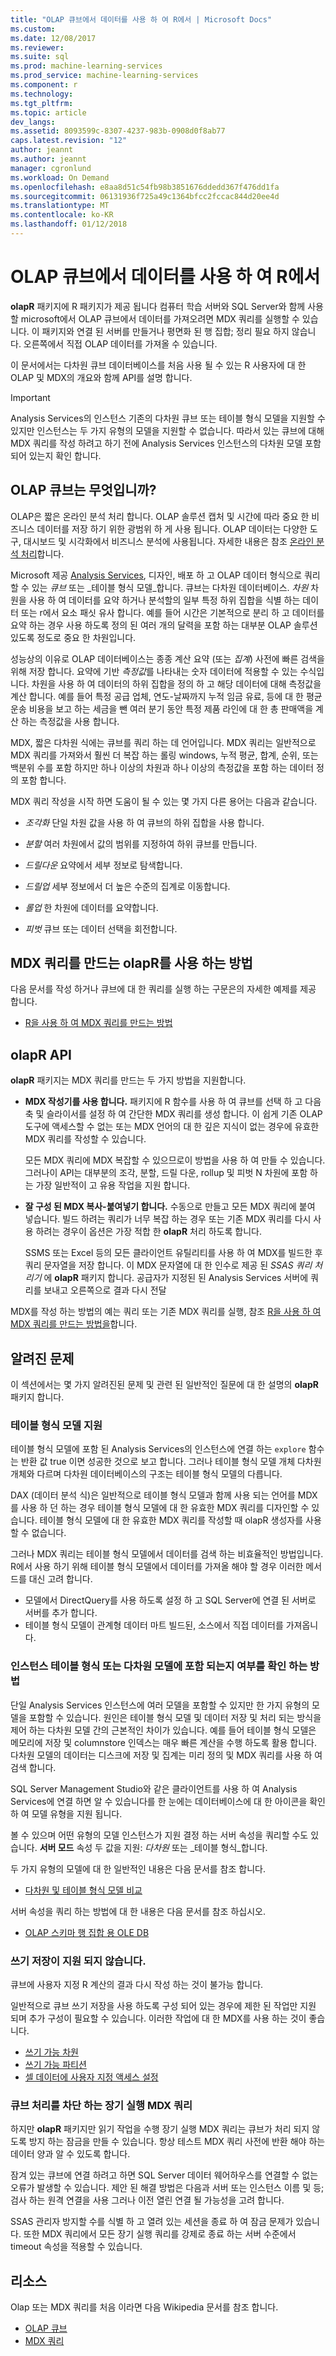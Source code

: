 ```yaml
---
title: "OLAP 큐브에서 데이터를 사용 하 여 R에서 | Microsoft Docs"
ms.custom: 
ms.date: 12/08/2017
ms.reviewer: 
ms.suite: sql
ms.prod: machine-learning-services
ms.prod_service: machine-learning-services
ms.component: r
ms.technology: 
ms.tgt_pltfrm: 
ms.topic: article
dev_langs: 
ms.assetid: 8093599c-8307-4237-983b-0908d0f8ab77
caps.latest.revision: "12"
author: jeannt
ms.author: jeannt
manager: cgronlund
ms.workload: On Demand
ms.openlocfilehash: e8aa8d51c54fb98b3851676ddedd367f476dd1fa
ms.sourcegitcommit: 06131936f725a49c1364bfcc2fccac844d20ee4d
ms.translationtype: MT
ms.contentlocale: ko-KR
ms.lasthandoff: 01/12/2018
---
```

# <a name="using-data-from-olap-cubes-in-r"></a>OLAP 큐브에서 데이터를 사용 하 여 R에서

**olapR** 패키지에 R 패키지가 제공 됩니다 컴퓨터 학습 서버와 SQL Server와 함께 사용할 microsoft에서 OLAP 큐브에서 데이터를 가져오려면 MDX 쿼리를 실행할 수 있습니다. 이 패키지와 연결 된 서버를 만들거나 평면화 된 행 집합; 정리 필요 하지 않습니다. 오른쪽에서 직접 OLAP 데이터를 가져올 수 있습니다.

이 문서에서는 다차원 큐브 데이터베이스를 처음 사용 될 수 있는 R 사용자에 대 한 OLAP 및 MDX의 개요와 함께 API를 설명 합니다.

> [!IMPORTANT]
> Analysis Services의 인스턴스 기존의 다차원 큐브 또는 테이블 형식 모델을 지원할 수 있지만 인스턴스는 두 가지 유형의 모델을 지원할 수 없습니다. 따라서 있는 큐브에 대해 MDX 쿼리를 작성 하려고 하기 전에 Analysis Services 인스턴스의 다차원 모델 포함 되어 있는지 확인 합니다.

## <a name="what-is-an-olap-cube"></a>OLAP 큐브는 무엇입니까?

OLAP은 짧은 온라인 분석 처리 합니다. OLAP 솔루션 캡처 및 시간에 따라 중요 한 비즈니스 데이터를 저장 하기 위한 광범위 하 게 사용 됩니다. OLAP 데이터는 다양한 도구, 대시보드 및 시각화에서 비즈니스 분석에 사용됩니다. 자세한 내용은 참조 [온라인 분석 처리](https://en.wikipedia.org/wiki/Online_analytical_processing)합니다.

Microsoft 제공 [Analysis Services](https://docs.microsoft.com/sql/analysis-services/analysis-services), 디자인, 배포 하 고 OLAP 데이터 형식으로 쿼리할 수 있는 _큐브_ 또는 _테이블 형식 모델_합니다. 큐브는 다차원 데이터베이스. _차원_ 차원을 사용 하 여 데이터를 요약 하거나 분석할의 일부 특정 하위 집합을 식별 하는 데이터 또는 r에서 요소 패싯 유사 합니다. 예를 들어 시간은 기본적으로 분리 하 고 데이터를 요약 하는 경우 사용 하도록 정의 된 여러 개의 달력을 포함 하는 대부분 OLAP 솔루션 있도록 정도로 중요 한 차원입니다. 

성능상의 이유로 OLAP 데이터베이스는 종종 계산 요약 (또는 _집계_) 사전에 빠른 검색을 위해 저장 합니다. 요약에 기반 *측정값*를 나타내는 숫자 데이터에 적용할 수 있는 수식입니다. 차원을 사용 하 여 데이터의 하위 집합을 정의 하 고 해당 데이터에 대해 측정값을 계산 합니다. 예를 들어 특정 공급 업체, 연도-날짜까지 누적 임금 유료, 등에 대 한 평균 운송 비용을 보고 하는 세금을 뺀 여러 분기 동안 특정 제품 라인에 대 한 총 판매액을 계산 하는 측정값을 사용 합니다.

MDX, 짧은 다차원 식에는 큐브를 쿼리 하는 데 언어입니다. MDX 쿼리는 일반적으로 MDX 쿼리를 가져와서 훨씬 더 복잡 하는 롤링 windows, 누적 평균, 합계, 순위, 또는 백분위 수를 포함 하지만 하나 이상의 차원과 하나 이상의 측정값을 포함 하는 데이터 정의 포함 합니다. 

MDX 쿼리 작성을 시작 하면 도움이 될 수 있는 몇 가지 다른 용어는 다음과 같습니다.

+ *조각화* 단일 차원 값을 사용 하 여 큐브의 하위 집합을 사용 합니다.

+ *분할* 여러 차원에서 값의 범위를 지정하여 하위 큐브를 만듭니다.

+ *드릴다운* 요약에서 세부 정보로 탐색합니다.

+ *드릴업* 세부 정보에서 더 높은 수준의 집계로 이동합니다.

+ *롤업* 한 차원에 데이터를 요약합니다.

+ *피벗* 큐브 또는 데이터 선택을 회전합니다.

## <a name="how-to-use-olapr-to-create-mdx-queries"></a>MDX 쿼리를 만드는 olapR를 사용 하는 방법

다음 문서를 작성 하거나 큐브에 대 한 쿼리를 실행 하는 구문은의 자세한 예제를 제공 합니다.

+ [R을 사용 하 여 MDX 쿼리를 만드는 방법](../../advanced-analytics/r/how-to-create-mdx-queries-using-olapr.md)

## <a name="olapr-api"></a>olapR API

**olapR** 패키지는 MDX 쿼리를 만드는 두 가지 방법을 지원합니다.

- **MDX 작성기를 사용 합니다.** 패키지에 R 함수를 사용 하 여 큐브를 선택 하 고 다음 축 및 슬라이서를 설정 하 여 간단한 MDX 쿼리를 생성 합니다. 이 쉽게 기존 OLAP 도구에 액세스할 수 없는 또는 MDX 언어의 대 한 깊은 지식이 없는 경우에 유효한 MDX 쿼리를 작성할 수 있습니다.

    모든 MDX 쿼리에 MDX 복잡할 수 있으므로이 방법을 사용 하 여 만들 수 있습니다. 그러나이 API는 대부분의 조각, 분할, 드릴 다운, rollup 및 피벗 N 차원에 포함 하는 가장 일반적이 고 유용 작업을 지원 합니다.

+ **잘 구성 된 MDX 복사-붙여넣기 합니다.** 수동으로 만들고 모든 MDX 쿼리에 붙여 넣습니다. 빌드 하려는 쿼리가 너무 복잡 하는 경우 또는 기존 MDX 쿼리를 다시 사용 하려는 경우이 옵션은 가장 적합 한 **olapR** 처리 하도록 합니다.

    SSMS 또는 Excel 등의 모든 클라이언트 유틸리티를 사용 하 여 MDX를 빌드한 후 쿼리 문자열을 저장 합니다. 이 MDX 문자열에 대 한 인수로 제공 된 *SSAS 쿼리 처리기* 에 **olapR** 패키지 합니다. 공급자가 지정된 된 Analysis Services 서버에 쿼리를 보내고 오른쪽으로 결과 다시 전달 

MDX를 작성 하는 방법의 예는 쿼리 또는 기존 MDX 쿼리를 실행, 참조 [R을 사용 하 여 MDX 쿼리를 만드는 방법을](../../advanced-analytics/r/how-to-create-mdx-queries-using-olapr.md)합니다.

## <a name="known-issues"></a>알려진 문제

이 섹션에서는 몇 가지 알려진된 문제 및 관련 된 일반적인 질문에 대 한 설명의 **olapR** 패키지 합니다.

### <a name="tabular-model-support"></a>테이블 형식 모델 지원

테이블 형식 모델에 포함 된 Analysis Services의 인스턴스에 연결 하는 `explore` 함수는 반환 값 true 이면 성공한 것으로 보고 합니다. 그러나 테이블 형식 모델 개체 다차원 개체와 다르며 다차원 데이터베이스의 구조는 테이블 형식 모델의 다릅니다.

DAX (데이터 분석 식)은 일반적으로 테이블 형식 모델과 함께 사용 되는 언어를 MDX를 사용 하 던 하는 경우 테이블 형식 모델에 대 한 유효한 MDX 쿼리를 디자인할 수 있습니다. 테이블 형식 모델에 대 한 유효한 MDX 쿼리를 작성할 때 olapR 생성자를 사용할 수 없습니다.

그러나 MDX 쿼리는 테이블 형식 모델에서 데이터를 검색 하는 비효율적인 방법입니다. R에서 사용 하기 위해 테이블 형식 모델에서 데이터를 가져올 해야 할 경우 이러한 메서드를 대신 고려 합니다.

+ 모델에서 DirectQuery를 사용 하도록 설정 하 고 SQL Server에 연결 된 서버로 서버를 추가 합니다. 
+ 테이블 형식 모델이 관계형 데이터 마트 빌드된, 소스에서 직접 데이터를 가져옵니다.

### <a name="how-to-determine-whether-an-instance-contains-tabular-or-multidimensional-models"></a>인스턴스 테이블 형식 또는 다차원 모델에 포함 되는지 여부를 확인 하는 방법

단일 Analysis Services 인스턴스에 여러 모델을 포함할 수 있지만 한 가지 유형의 모델을 포함할 수 있습니다. 원인은 테이블 형식 모델 및 데이터 저장 및 처리 되는 방식을 제어 하는 다차원 모델 간의 근본적인 차이가 있습니다. 예를 들어 테이블 형식 모델은 메모리에 저장 및 columnstore 인덱스는 매우 빠른 계산을 수행 하도록 활용 합니다. 다차원 모델의 데이터는 디스크에 저장 및 집계는 미리 정의 및 MDX 쿼리를 사용 하 여 검색 합니다.

SQL Server Management Studio와 같은 클라이언트를 사용 하 여 Analysis Services에 연결 하면 알 수 있습니다를 한 눈에는 데이터베이스에 대 한 아이콘을 확인 하 여 모델 유형을 지원 됩니다.

볼 수 있으며 어떤 유형의 모델 인스턴스가 지원 결정 하는 서버 속성을 쿼리할 수도 있습니다. **서버 모드** 속성 두 값을 지원: _다차원_ 또는 _테이블 형식_합니다.

두 가지 유형의 모델에 대 한 일반적인 내용은 다음 문서를 참조 합니다.

+ [다차원 및 테이블 형식 모델 비교](https://docs.microsoft.com/sql/analysis-services/comparing-tabular-and-multidimensional-solutions-ssas)

서버 속성을 쿼리 하는 방법에 대 한 내용은 다음 문서를 참조 하십시오.

+ [OLAP 스키마 행 집합 용 OLE DB](https://docs.microsoft.com/sql/analysis-services/schema-rowsets/ole-db-olap/ole-db-for-olap-schema-rowsets)

### <a name="writeback-is-not-supported"></a>쓰기 저장이 지원 되지 않습니다.

큐브에 사용자 지정 R 계산의 결과 다시 작성 하는 것이 불가능 합니다.

일반적으로 큐브 쓰기 저장을 사용 하도록 구성 되어 있는 경우에 제한 된 작업만 지원 되며 추가 구성이 필요할 수 있습니다. 이러한 작업에 대 한 MDX를 사용 하는 것이 좋습니다.

+ [쓰기 가능 차원](https://docs.microsoft.com/sql/analysis-services/multidimensional-models-olap-logical-dimension-objects/write-enabled-dimensions)
+ [쓰기 가능 파티션](https://docs.microsoft.com/sql/analysis-services/multidimensional-models-olap-logical-cube-objects/partitions-write-enabled-partitions)
+ [셀 데이터에 사용자 지정 액세스 설정](https://docs.microsoft.com/sql/analysis-services/multidimensional-models/grant-custom-access-to-cell-data-analysis-services)

### <a name="long-running-mdx-queries-block-cube-processing"></a>큐브 처리를 차단 하는 장기 실행 MDX 쿼리

하지만 **olapR** 패키지만 읽기 작업을 수행 장기 실행 MDX 쿼리는 큐브가 처리 되지 않도록 방지 하는 잠금을 만들 수 있습니다. 항상 테스트 MDX 쿼리 사전에 반환 해야 하는 데이터 양과 알 수 있도록 합니다.

잠겨 있는 큐브에 연결 하려고 하면 SQL Server 데이터 웨어하우스를 연결할 수 없는 오류가 발생할 수 있습니다. 제안 된 해결 방법은 다음과 서버 또는 인스턴스 이름 및 등; 검사 하는 원격 연결을 사용 그러나 이전 열린 연결 될 가능성을 고려 합니다.

SSAS 관리자 방지할 수를 식별 하 고 열려 있는 세션을 종료 하 여 잠금 문제가 있습니다. 또한 MDX 쿼리에서 모든 장기 실행 쿼리를 강제로 종료 하는 서버 수준에서 timeout 속성을 적용할 수 있습니다.

## <a name="resources"></a>리소스

Olap 또는 MDX 쿼리를 처음 이라면 다음 Wikipedia 문서를 참조 합니다. 

+ [OLAP 큐브](https://en.wikipedia.org/wiki/OLAP_cube)
+ [MDX 쿼리](https://en.wikipedia.org/wiki/MultiDimensional_eXpressions)

